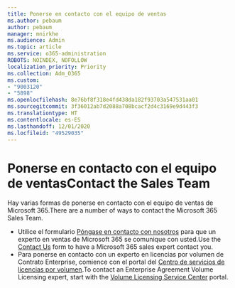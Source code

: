 ```yaml
---
title: Ponerse en contacto con el equipo de ventas
ms.author: pebaum
author: pebaum
manager: mnirkhe
ms.audience: Admin
ms.topic: article
ms.service: o365-administration
ROBOTS: NOINDEX, NOFOLLOW
localization_priority: Priority
ms.collection: Adm_O365
ms.custom:
- "9003120"
- "5898"
ms.openlocfilehash: 8e76bf8f318e4fd438da182f93703a547531aa01
ms.sourcegitcommit: 3f36012ab7d2088a708bcacf2d4c3169e9d443f3
ms.translationtype: HT
ms.contentlocale: es-ES
ms.lasthandoff: 12/01/2020
ms.locfileid: "49529035"
---
```

# <a name="contact-the-sales-team"></a><span data-ttu-id="1dda1-102">Ponerse en contacto con el equipo de ventas</span><span class="sxs-lookup"><span data-stu-id="1dda1-102">Contact the Sales Team</span></span>

<span data-ttu-id="1dda1-103">Hay varias formas de ponerse en contacto con el equipo de ventas de Microsoft 365.</span><span class="sxs-lookup"><span data-stu-id="1dda1-103">There are a number of ways to contact the Microsoft 365 Sales Team.</span></span>

- <span data-ttu-id="1dda1-104">Utilice el formulario [Póngase en contacto con nosotros](https://go.microsoft.com/fwlink/p/?LinkId=518644&clcid=0x0409) para que un experto en ventas de Microsoft 365 se comunique con usted.</span><span class="sxs-lookup"><span data-stu-id="1dda1-104">Use the  [Contact Us](https://go.microsoft.com/fwlink/p/?LinkId=518644&clcid=0x0409)  form to have a Microsoft 365 sales expert contact you.</span></span>
- <span data-ttu-id="1dda1-105">Para ponerse en contacto con un experto en licencias por volumen de Contrato Enterprise, comience con el portal del  [Centro de servicios de licencias por volumen](https://go.microsoft.com/fwlink/p/?LinkId=329762).</span><span class="sxs-lookup"><span data-stu-id="1dda1-105">To contact an Enterprise Agreement Volume Licensing expert, start with the  [Volume Licensing Service Center](https://go.microsoft.com/fwlink/p/?LinkId=329762) portal.</span></span>
